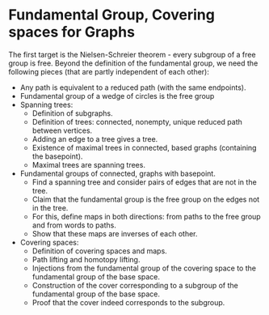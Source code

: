 # Fundamental Group, Covering spaces for Graphs

The first target is the Nielsen-Schreier theorem - every subgroup of a free group is free. Beyond the definition of the fundamental group, we need the following pieces (that are partly independent of each other):

* Any path is equivalent to a reduced path (with the same endpoints).
* Fundamental group of a wedge of circles is the free group
* Spanning trees:
    - Definition of subgraphs.
    - Definition of trees: connected, nonempty, unique reduced path between vertices.
    - Adding an edge to a tree gives a tree.
    - Existence of maximal trees in connected, based graphs (containing the basepoint).
    - Maximal trees are spanning trees.
* Fundamental groups of connected, graphs with basepoint.
    - Find a spanning tree and consider pairs of edges that are not in the tree.
    - Claim that the fundamental group is the free group on the edges not in the tree.
    - For this, define maps in both directions: from paths to the free group and from words to paths.
    - Show that these maps are inverses of each other.
* Covering spaces:
    - Definition of covering spaces and maps.
    - Path lifting and homotopy lifting.
    - Injections from the fundamental group of the covering space to the fundamental group of the base space.
    - Construction of the cover corresponding to a subgroup of the fundamental group of the base space.
    - Proof that the cover indeed corresponds to the subgroup.
